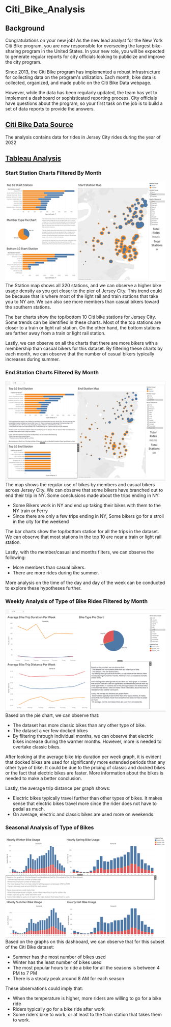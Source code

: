 # Citi_Bike_Analysis

## Background

Congratulations on your new job! As the new lead analyst for the New York Citi Bike program, you are now responsible for overseeing the largest bike-sharing program in the United States. In your new role, you will be expected to generate regular reports for city officials looking to publicize and improve the city program.

Since 2013, the Citi Bike program has implemented a robust infrastructure for collecting data on the program's utilization. Each month, bike data is collected, organized, and made public on the Citi Bike Data webpage.

However, while the data has been regularly updated, the team has yet to implement a dashboard or sophisticated reporting process. City officials have questions about the program, so your first task on the job is to build a set of data reports to provide the answers.

## [Citi Bike Data Source](https://s3.amazonaws.com/tripdata/index.html)
The analysis contains data for rides in Jersey City rides during the year of 2022

## [Tableau Analysis](https://public.tableau.com/app/profile/victor.abril.sanchez/viz/Book1_16831588491700/JCCitiBikeAnalysis?publish=yes)

### Start Station Charts Filtered By Month
![Image_1](https://github.com/vasabril98/Challenge_18_Citi_Bike_Tableau_Analysis/blob/main/Images/Image11.png)
The Station map shows all 320 stations, and we can observe a higher bike usage density as you get closer to the pier of Jersey City. This trend could be because that is where most of the light rail and train stations that take you to NY are. We can also see more members than casual bikers toward the southern stations.

The bar charts show the top/bottom 10 Citi bike stations for Jersey City. Some trends can be identified in these charts. Most of the top stations are closer to a train or light rail station. On the other hand, the bottom stations are farther away from a train or light rail station.

Lastly, we can observe on all the charts that there are more bikers with a membership than casual bikers for this dataset. By filtering these charts by each month, we can observe that the number of casual bikers typically increases during summer.

### End Station Charts Filtered By Month
![Image_2](https://github.com/vasabril98/Challenge_18_Citi_Bike_Tableau_Analysis/blob/main/Images/Image2.png)
The map shows the regular use of bikes by members and casual bikers across Jersey City. We can observe that some bikers have branched out to end their trip in NY. Some conclusions made about the trips ending in NY:
- Some Bikers work in NY and end up taking their bikes with them to the NY train or Ferry
- Since there are only a few trips ending in NY, Some bikers go for a stroll in the city for the weekend

The bar charts show the top/bottom station for all the trips in the dataset. We can observe that most stations in the top 10 are near a train or light rail station. 

Lastly, with the member/casual and months filters, we can observe the following:
- More members than casual bikers.
- There are more rides during the summer. 

More analysis on the time of the day and day of the week can be conducted to explore these hypotheses further.

### Weekly Analysis of Type of Bike Rides Filtered by Month
![Image_3](https://github.com/vasabril98/Challenge_18_Citi_Bike_Tableau_Analysis/blob/main/Images/Image3.png)
Based on the pie chart, we can observe that:
- The dataset has more classic bikes than any other type of bike. 
- The dataset a ver few docked bikes
- By filtering through individual months, we can observe that electric bikes increase during the warmer months. However, more is needed to overtake classic bikes. 

After looking at the average bike trip duration per week graph, it is evident that docked bikes are used for significantly more extended periods than any other type of bike. It could be due to the pricing of classic and docked bikes or the fact that electric bikes are faster. More information about the bikes is needed to make a better conclusion.

Lastly, the average trip distance per graph shows:
- Electric bikes typically travel further than other types of bikes. It makes sense that electric bikes travel more since the rider does not have to pedal as much.
- On average, electric and classic bikes are used more on weekends.

### Seasonal Analysis of Type of Bikes
![Image_4](https://github.com/vasabril98/Challenge_18_Citi_Bike_Tableau_Analysis/blob/main/Images/Image4.png)
Based on the graphs on this dashboard, we can observe that for this subset of the Citi Bike dataset:
- Summer has the most number of bikes used 
- Winter has the least number of bikes used 
- The most popular hours to ride a bike for all the seasons is between 4 PM to 7 PM
- There is a steady peak around 8 AM for each season 

These observations could imply that:
- When the temperature is higher, more riders are willing to go for a bike ride
- Riders typically go for a bike ride after work
- Some riders bike to work, or at least to the train station that takes them to work.
